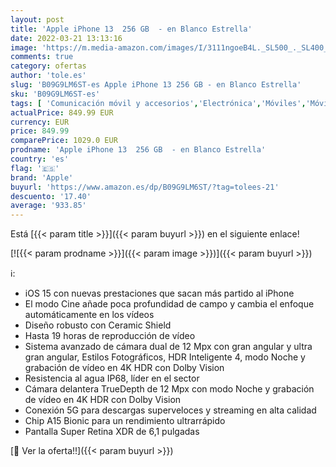 ```yaml
---
layout: post
title: 'Apple iPhone 13  256 GB  - en Blanco Estrella'
date: 2022-03-21 13:13:16
image: 'https://m.media-amazon.com/images/I/3111ngoeB4L._SL500_._SL400_.jpg'
comments: true
category: ofertas
author: 'tole.es'
slug: 'B09G9LM6ST-es Apple iPhone 13 256 GB - en Blanco Estrella'
sku: 'B09G9LM6ST-es'
tags: [ 'Comunicación móvil y accesorios','Electrónica','Móviles','Móviles y smartphones libres','apple','iphone', ]
actualPrice: 849.99 EUR
currency: EUR
price: 849.99
comparePrice: 1029.0 EUR
prodname: 'Apple iPhone 13  256 GB  - en Blanco Estrella'
country: 'es'
flag: '🇪🇸'
brand: 'Apple'
buyurl: 'https://www.amazon.es/dp/B09G9LM6ST/?tag=tolees-21'
descuento: '17.40'
average: '933.85'
---
```


Está [{{< param title >}}]({{< param buyurl >}}) en el siguiente enlace!

[![{{< param prodname >}}]({{< param image >}})]({{< param buyurl >}})

ℹ️:

- iOS 15 con nuevas prestaciones que sacan más partido al iPhone
- El modo Cine añade poca profundidad de campo y cambia el enfoque automáticamente en los vídeos
- Diseño robusto con Ceramic Shield
- Hasta 19 horas de reproducción de vídeo
- Sistema avanzado de cámara dual de 12 Mpx con gran angular y ultra gran angular, Estilos Fotográficos, HDR Inteligente 4, modo Noche y grabación de vídeo en 4K HDR con Dolby Vision
- Resistencia al agua IP68, líder en el sector
- Cámara delantera TrueDepth de 12 Mpx con modo Noche y grabación de vídeo en 4K HDR con Dolby Vision
- Conexión 5G para descargas superveloces y streaming en alta calidad
- Chip A15 Bionic para un rendimiento ultrarrápido
- Pantalla Super Retina XDR de 6,1 pulgadas

[🛒 Ver la oferta!!]({{< param buyurl >}})
